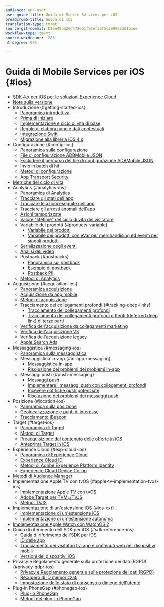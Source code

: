 ```yaml
---
audience: end-user
user-guide-title: Guida di Mobile Services per iOS
breadcrumb-title: Guida di iOS
translation-type: tm+mt
source-git-commit: b9ee49ba26d4726b1f97ef36f5c2e9923361b1ee
workflow-type: tm+mt
source-wordcount: '288'
ht-degree: 99%

---
```



# Guida di Mobile Services per iOS {#ios}

+ [SDK 4.x per iOS per le soluzioni Experience Cloud](overview.md)
+ [Note sulla versione](rel-notes.md)
+ Introduzione {#getting-started-ios}
   + [Panoramica introduttiva](getting-started/getting-started.md)
   + [Prima di iniziare](getting-started/requirements.md)
   + [Implementazione e ciclo di vita di base](getting-started/dev-qs.md)
   + [Regole di elaborazione e dati contestuali](getting-started/proc-rules.md)
   + [Integrazione Swift](getting-started/swift-integration.md)
   + [Migrazione alla libreria iOS 4.x](getting-started/migration-v3.md)
+ Configurazione {#config-ios}
   + [Panoramica sulla configurazione](configuration/configuration.md)
   + [File di configurazione ADBMobile JSON](configuration/json-config/json-config.md)
   + [Escludere il percorso del file di configurazione ADBMobile JSON](configuration/json-config/json-config-remote.md)
   + [Invio in batch di hit](configuration/hit-batching.md)
   + [Metodi di configurazione](configuration/sdk-methods.md)
   + [App Transport Security](configuration/app-transport-security.md)
+ [Metriche del ciclo di vita](metrics.md)
+ Analytics {#analytics-ios}
   + [Panoramica di Analytics](analytics-main/analytics-main.md)
   + [Tracciare gli stati dell&#39;app](analytics-main/states.md)
   + [Tracciare le azioni eseguite nell&#39;app](analytics-main/actions.md)
   + [Tracciare gli arresti anomali dell&#39;app](analytics-main/crashes.md)
   + [Azioni temporizzate](analytics-main/timed-actions.md)
   + [Valore &quot;lifetime&quot; del ciclo di vita del visitatore](analytics-main/lifetime-value.md)
   + Variabile dei prodotti {#products-variable}
      + [Variabile dei prodotti](analytics-main/products/products.md)
      + [Variabile dei prodotti con eVar per merchandising ed eventi per singoli prodotti](analytics-main/products/products-variable-evars-events.md)
   + [Serializzazione degli eventi](analytics-main/event-serialization.md)
   + [Analisi dei video](analytics-main/video-qs.md)
   + Postback {#postbacks}
      + [Panoramica sui postback](analytics-main/postback/postback.md)
      + [Esempio di postback](analytics-main/postback/postback-example.md)
      + [Postback PII](analytics-main/postback/c-pii-postbacks.md)
   + [Metodi di Analytics](analytics-main/analytics-methods.md)
+ Acquisizione {#acquisition-ios}
   + [Panoramica acquisizione](acquisition-main/acquisition-main.md)
   + [Acquisizione da app mobile](acquisition-main/acquisition.md)
   + [Metodi di acquisizione](acquisition-main/c-acquisition-methods.md)
   + Tracciamento dei collegamenti profondi {#tracking-deep-links}
      + [Tracciamento dei collegamenti profondi](acquisition-main/tracking-deep-links/tracking-deep-links.md)
      + [Tracciamento dei collegamenti profondi differiti (deferred deep link) di terze parti](acquisition-main/tracking-deep-links/c-tracking-3rd-party-deep-deferred-links.md)
   + [Verifica dell&#39;acquisizione da collegamenti marketing](acquisition-main/t-testing-marketing-link-acquisition.md)
   + [Verifica dell&#39;acquisizione V3](acquisition-main/t-testing-version-3-acquisition.md)
   + [Verifica dell&#39;acquisizione legacy](acquisition-main/t-testing-acquisition.md)
   + [Apple Search Ads](acquisition-main/c-apple-search-ads.md)
+ Messaggistica {#messaging-ios}
   + [Panoramica sulla messaggistica](messaging-main/messaging-main.md)
   + Messaggistica in-app {#in-app-messaging}
      + [Messaggistica in-app](messaging-main/messaging/messaging.md)
      + [Risoluzione dei problemi dei problemi in-app](messaging-main/messaging/in-apps-ts.md)
   + Messaggi push {#push-messaging}
      + [Messaggi push](messaging-main/push-messaging/push-messaging.md)
      + [Implementare i messaggi push con collegamenti profondi](messaging-main/push-messaging/t-mob-imp-push-deeplinking-ios-4x.md)
      + [Ricevere notifiche push potenziate](messaging-main/push-messaging/c-set-up-rich-push-notif-ios.md)
      + [Risoluzione dei problemi dei messaggi push](messaging-main/push-messaging/c-troubleshooting-push-messaging.md)
+ Posizione {#location-ios}
   + [Panoramica sulla posizione](location/location.md)
   + [Geolocalizzazione e punti di interesse](location/geo-poi.md)
   + [Tracciamento iBeacon](location/ibeacon.md)
+ Target {#target-ios}
   + [Panoramica di Target](target-main/target-main.md)
   + [Metodi di Target](target-main/c-target-methods.md)
   + [Preacquisizione del contenuto delle offerte in iOS](target-main/c-mob-target-prefetch-ios.md)
   + [Anteprima Target in iOS](target-main/c-mob-target-preview-ios.md)
+ Experience Cloud {#exp-cloud-ios}
   + [Panoramica di Experience Cloud](marketing-cloud/marketing-cloud.md)
   + [Experience Cloud ID](marketing-cloud/mcvid.md)
   + [Metodi di Adobe Experience Platform Identity](marketing-cloud/mc-methods.md)
   + [Experience Cloud Device Co-op](marketing-cloud/t-mob-mc-device-coop-ios-.md)
+ [Metodi di Audience Manager](amm/aam-methods.md)
+ Implementazione Apple TV con tvOS {#apple-tv-implementation-tvos-ios}
   + [Implementazione Apple TV con tvOS](apple-tv-implementation-tvos/apple-tv-implementation-tvos.md)
   + [Adobe Target per TVML/TVJS](apple-tv-implementation-tvos/target-for-tvml-tvjs.md)
   + [Metodi TVJS](apple-tv-implementation-tvos/tvjs-methods.md)
+ Implementazione di un&#39;estensione iOS {#ios-ext}
   + [Implementazione di un&#39;estensione iOS](ios-ext/ios-ext.md)
   + [Implementazione di un&#39;estensione autonoma](ios-ext/c-stand-alone-extension-implementation.md)
+ [Implementazione Apple Watch con WatchOS 2](apple-watch-implementation-watchkit.md)
+ Guida di riferimento dell&#39;SDK per iOS {#sdk-reference-ios}
   + [Guida di riferimento dell&#39;SDK per iOS](reference/reference.md)
   + [ID delle app](reference/app-ids.md)
   + [Tracciamento dei visitatori tra app e contenuti web per dispositivi mobili](reference/hybrid-app.md)
   + [Versioni dei dispositivi iOS](reference/device-versions.md)
+ Privacy e Regolamento generale sulla protezione dei dati (RGPD) {#privacy-gdpr-ios}
   + [Privacy e Regolamento generale sulla protezione dei dati (RGPD)](c-mob-privacy-gdpr-ios/c-mob-privacy-gdpr-ios.md)
   + [Recupero di ID memorizzati](c-mob-privacy-gdpr-ios/c-mob-gdpr-ret-stored-ids-ios.md)
   + [Impostazione dello stato di consenso o diniego dell&#39;utente](c-mob-privacy-gdpr-ios/privacy.md)
+ Plug-in PhoneGap {#phonegap-ios}
   + [Plug-in PhoneGap](phonegap/phonegap.md)
   + [Metodi del plug-in PhoneGap](phonegap/phonegap-methods.md)
